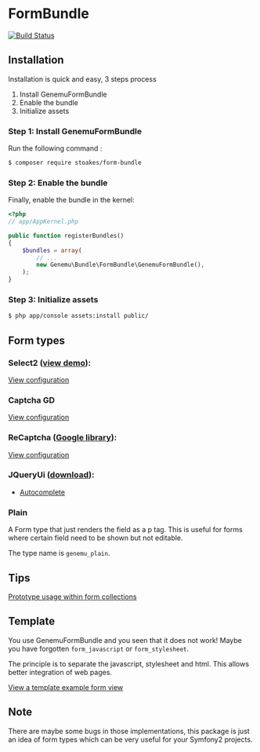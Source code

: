 # FormBundle

[![Build Status](https://secure.travis-ci.org/genemu/GenemuFormBundle.png)](https://travis-ci.org/genemu/GenemuFormBundle)

## Installation

Installation is quick and easy, 3 steps process

1. Install GenemuFormBundle
2. Enable the bundle
3. Initialize assets

### Step 1: Install GenemuFormBundle

Run the following command :

``` bash
$ composer require stoakes/form-bundle
```

### Step 2: Enable the bundle

Finally, enable the bundle in the kernel:

``` php
<?php
// app/AppKernel.php

public function registerBundles()
{
    $bundles = array(
        // ...
        new Genemu\Bundle\FormBundle\GenemuFormBundle(),
    );
}
```

### Step 3: Initialize assets

``` bash
$ php app/console assets:install public/
```

## Form types

### Select2 ([view demo](http://ivaynberg.github.com/select2/)):

[View configuration](https://github.com/genemu/GenemuFormBundle/blob/master/Resources/doc/jquery/select2/index.md)

### Captcha GD

[View configuration](https://github.com/genemu/GenemuFormBundle/blob/master/Resources/doc/captcha_gd/index.md)

### ReCaptcha ([Google library](http://www.google.com/recaptcha)):

[View configuration](https://github.com/genemu/GenemuFormBundle/blob/master/Resources/doc/recaptcha/index.md)

### JQueryUi ([download](http://jqueryui.com/)):

- [Autocomplete](https://github.com/genemu/GenemuFormBundle/blob/master/Resources/doc/jquery/autocomplete/text.md)

### Plain

A Form type that just renders the field as a p tag.
This is useful for forms where certain field need to be shown but not editable.

The type name is ``genemu_plain``.

## Tips

[Prototype usage within form collections](https://github.com/genemu/GenemuFormBundle/blob/master/Resources/doc/tips/form_prototype.md)

## Template

You use GenemuFormBundle and you seen that it does not work!
Maybe you have forgotten ``form_javascript`` or ``form_stylesheet``.

The principle is to separate the javascript, stylesheet and html. This allows better integration of web pages.

[View a template example form view](https://github.com/genemu/GenemuFormBundle/blob/master/Resources/doc/template.md)

## Note

There are maybe some bugs in those implementations, this package is just an idea of form types which can be very useful for your Symfony2 projects.
